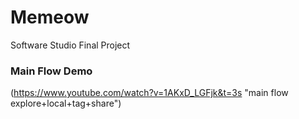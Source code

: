 # Memeow
Software Studio Final Project
### Main Flow Demo
(https://www.youtube.com/watch?v=1AKxD_LGFjk&t=3s "main flow explore+local+tag+share")
